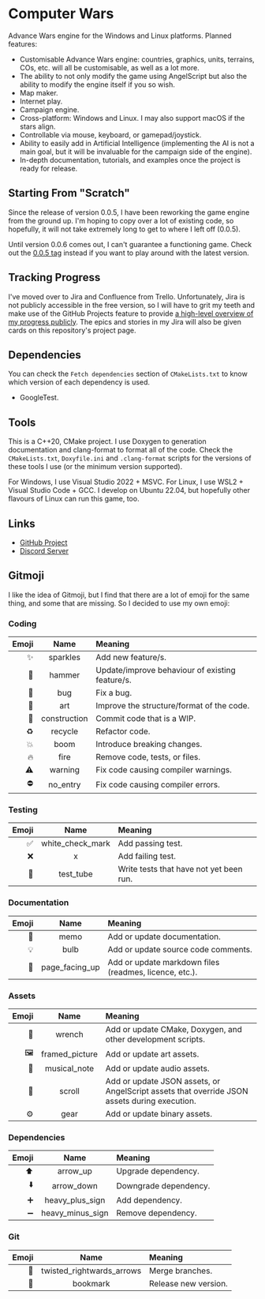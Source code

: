 # Computer Wars

Advance Wars engine for the Windows and Linux platforms. Planned features:

- Customisable Advance Wars engine: countries, graphics, units, terrains, COs, etc. will all be customisable, as well as a lot more.
- The ability to not only modify the game using AngelScript but also the ability to modify the engine itself if you so wish.
- Map maker.
- Internet play.
- Campaign engine.
- Cross-platform: Windows and Linux. I may also support macOS if the stars align.
- Controllable via mouse, keyboard, or gamepad/joystick.
- Ability to easily add in Artificial Intelligence (implementing the AI is not a main goal, but it will be invaluable for the campaign side of the engine).
- In-depth documentation, tutorials, and examples once the project is ready for release.

## Starting From "Scratch"

Since the release of version 0.0.5, I have been reworking the game engine from the ground up. I'm hoping to copy over a lot of existing code, so hopefully, it will not take extremely long to get to where I left off (0.0.5).

Until version 0.0.6 comes out, I can't guarantee a functioning game. Check out the [0.0.5 tag](https://github.com/CasualYT31/ComputerWars/tree/0.0.5) instead if you want to play around with the latest version.

## Tracking Progress

I've moved over to Jira and Confluence from Trello. Unfortunately, Jira is not publicly accessible in the free version, so I will have to grit my teeth and make use of the GitHub Projects feature to provide [a high-level overview of my progress publicly](https://github.com/users/CasualYT31/projects/1). The epics and stories in my Jira will also be given cards on this repository's project page.

## Dependencies

You can check the `Fetch dependencies` section of `CMakeLists.txt` to know which version of each dependency is used.

- GoogleTest.

## Tools

This is a C++20, CMake project. I use Doxygen to generation documentation and clang-format to format all of the code. Check the `CMakeLists.txt`, `Doxyfile.ini` and `.clang-format` scripts for the versions of these tools I use (or the minimum version supported).

For Windows, I use Visual Studio 2022 + MSVC. For Linux, I use WSL2 + Visual Studio Code + GCC. I develop on Ubuntu 22.04, but hopefully other flavours of Linux can run this game, too.

## Links

- [GitHub Project](https://github.com/users/CasualYT31/projects/1)
- [Discord Server](https://discord.gg/SxaMn2n)

## Gitmoji
I like the idea of Gitmoji, but I find that there are a lot of emoji for the same thing, and some that are missing. So I decided to use my own emoji:

### Coding

| Emoji | Name | Meaning |
| ---: | :---: | :--- |
| :sparkles: | sparkles | Add new feature/s. |
| :hammer: | hammer | Update/improve behaviour of existing feature/s. |
| :bug: | bug | Fix a bug. |
| :art: | art | Improve the structure/format of the code. |
| :construction: | construction | Commit code that is a WIP. |
| :recycle: | recycle | Refactor code. |
| :boom: | boom | Introduce breaking changes. |
| :fire: | fire | Remove code, tests, or files. |
| :warning: | warning | Fix code causing compiler warnings. |
| :no_entry: | no_entry | Fix code causing compiler errors. |

### Testing

| Emoji | Name | Meaning |
| ---: | :---: | :--- |
| :white_check_mark: | white_check_mark | Add passing test. |
| :x: | x | Add failing test. |
| :test_tube: | test_tube | Write tests that have not yet been run. |

### Documentation

| Emoji | Name | Meaning |
| ---: | :---: | :--- |
| :memo: | memo | Add or update documentation. |
| :bulb: | bulb | Add or update source code comments. |
| :page_facing_up: | page_facing_up | Add or update markdown files (readmes, licence, etc.). |

### Assets

| Emoji | Name | Meaning |
| ---: | :---: | :--- |
| :wrench: | wrench | Add or update CMake, Doxygen, and other development scripts. |
| :framed_picture: | framed_picture | Add or update art assets. |
| :musical_note: | musical_note | Add or update audio assets. |
| :scroll: | scroll | Add or update JSON assets, or AngelScript assets that override JSON assets during execution. |
| :gear: | gear | Add or update binary assets. |

### Dependencies

| Emoji | Name | Meaning |
| ---: | :---: | :--- |
| :arrow_up: | arrow_up | Upgrade dependency. |
| :arrow_down: | arrow_down | Downgrade dependency. |
| :heavy_plus_sign: | heavy_plus_sign | Add dependency. |
| :heavy_minus_sign: | heavy_minus_sign | Remove dependency. |

### Git

| Emoji | Name | Meaning |
| ---: | :---: | :--- |
| :twisted_rightwards_arrows: | twisted_rightwards_arrows | Merge branches. |
| :bookmark: | bookmark | Release new version. |
